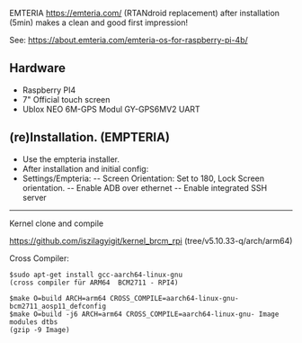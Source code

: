 EMTERIA https://emteria.com/ 
(RTANdroid replacement) after installation (5min) 
makes a clean and good first impression!

See: https://about.emteria.com/emteria-os-for-raspberry-pi-4b/

## Hardware

- Raspberry PI4 
- 7" Official touch screen
- Ublox NEO 6M-GPS Modul GY-GPS6MV2 UART

## (re)Installation. (EMPTERIA)
 - Use the empteria installer.
 - After installation and initial config:
 - Settings/Empteria: 
 -- Screen Orientation: Set to 180, Lock Screen orientation.
 -- Enable ADB over ethernet
 -- Enable integrated SSH server

------------------------------------

Kernel clone and compile

https://github.com/iszilagyigit/kernel_brcm_rpi  (tree/v5.10.33-q/arch/arm64)

Cross Compiler:
```
$sudo apt-get install gcc-aarch64-linux-gnu
(cross compiler für ARM64  BCM2711 - RPI4) 
```

```
$make O=build ARCH=arm64 CROSS_COMPILE=aarch64-linux-gnu- bcm2711_aosp11_defconfig
$make O=build -j6 ARCH=arm64 CROSS_COMPILE=aarch64-linux-gnu- Image modules dtbs
(gzip -9 Image)
```





